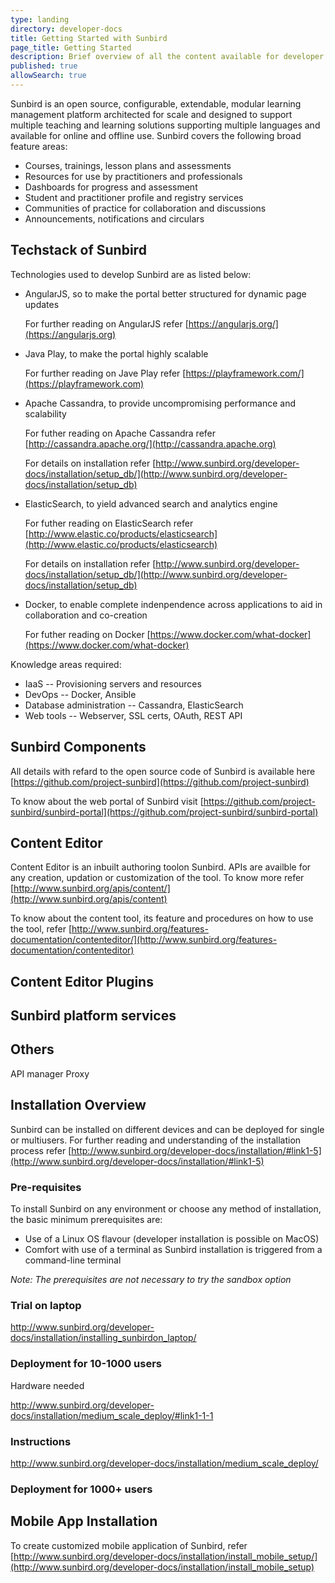 ```yaml
---
type: landing
directory: developer-docs
title: Getting Started with Sunbird
page_title: Getting Started
description: Brief overview of all the content available for developer documentation
published: true
allowSearch: true
---
```


Sunbird is an open source, configurable, extendable, modular learning management platform architected for scale and designed to support multiple teaching and learning solutions supporting multiple languages and available for online and offline use.
Sunbird covers the following broad feature areas:

- Courses, trainings, lesson plans and assessments
- Resources for use by practitioners and professionals
- Dashboards for progress and assessment
- Student and practitioner profile and registry services
- Communities of practice for collaboration and discussions
- Announcements, notifications and circulars

## Techstack of Sunbird

Technologies used to develop Sunbird are as listed below:

- AngularJS, so to make the portal better structured for dynamic page updates

  For further reading on AngularJS refer [https://angularjs.org/](https://angularjs.org)
  
- Java Play, to make the portal highly scalable

  For further reading on Jave Play refer [https://playframework.com/](https://playframework.com)
  
- Apache Cassandra, to provide uncompromising performance and scalability

  For futher reading on Apache Cassandra refer [http://cassandra.apache.org/](http://cassandra.apache.org)
  
  For details on installation refer [http://www.sunbird.org/developer-docs/installation/setup_db/](http://www.sunbird.org/developer-docs/installation/setup_db)
  
- ElasticSearch, to yield advanced search and analytics engine

  For futher reading on ElasticSearch refer [http://www.elastic.co/products/elasticsearch](http://www.elastic.co/products/elasticsearch)
  
  For details on installation refer [http://www.sunbird.org/developer-docs/installation/setup_db/](http://www.sunbird.org/developer-docs/installation/setup_db)
  
- Docker, to enable complete indenpendence across applications to aid in collaboration and co-creation

  For futher reading on Docker [https://www.docker.com/what-docker](https://www.docker.com/what-docker)

Knowledge areas required:
- IaaS -- Provisioning servers and resources
- DevOps -- Docker, Ansible
- Database administration -- Cassandra, ElasticSearch
- Web tools -- Webserver, SSL certs, OAuth, REST API

## Sunbird Components

All details with refard to the open source code of Sunbird is available here [https://github.com/project-sunbird](https://github.com/project-sunbird)

To know about the web portal of Sunbird visit [https://github.com/project-sunbird/sunbird-portal](https://github.com/project-sunbird/sunbird-portal)

## Content Editor

Content Editor is an inbuilt authoring toolon Sunbird. APIs are availble for any creation, updation or customization of the tool. To know more refer [http://www.sunbird.org/apis/content/](http://www.sunbird.org/apis/content)

To know about the content tool, its feature and procedures on how to use the tool, refer [http://www.sunbird.org/features-documentation/contenteditor/](http://www.sunbird.org/features-documentation/contenteditor)

## Content Editor Plugins 

## Sunbird platform services 

## Others
API manager 
Proxy
          
## Installation Overview

Sunbird can be installed on different devices and can be deployed for single or multiusers. For further reading and understanding of the installation process refer [http://www.sunbird.org/developer-docs/installation/#link1-5](http://www.sunbird.org/developer-docs/installation/#link1-5)

### Pre-requisites
To install Sunbird on any environment or choose any method of installation, the basic minimum prerequisites are:

- Use of a Linux OS flavour (developer installation is possible on MacOS)
- Comfort with use of a terminal as Sunbird installation is triggered from a command-line terminal

*Note: The prerequisites are not necessary to try the sandbox option*

### Trial on laptop

http://www.sunbird.org/developer-docs/installation/installing_sunbirdon_laptop/

### Deployment for 10-1000 users

Hardware needed

http://www.sunbird.org/developer-docs/installation/medium_scale_deploy/#link1-1-1 

### Instructions

http://www.sunbird.org/developer-docs/installation/medium_scale_deploy/

### Deployment for 1000+ users

## Mobile App Installation
To create customized mobile application of Sunbird, refer [http://www.sunbird.org/developer-docs/installation/install_mobile_setup/](http://www.sunbird.org/developer-docs/installation/install_mobile_setup)




